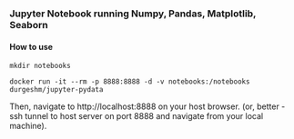 ### Jupyter Notebook running Numpy, Pandas, Matplotlib, Seaborn

#### How to use

```
mkdir notebooks

docker run -it --rm -p 8888:8888 -d -v notebooks:/notebooks durgeshm/jupyter-pydata
```

Then, navigate to http://localhost:8888 on your host browser. (or, better - ssh tunnel to host server on port 8888 and navigate from your local machine).

